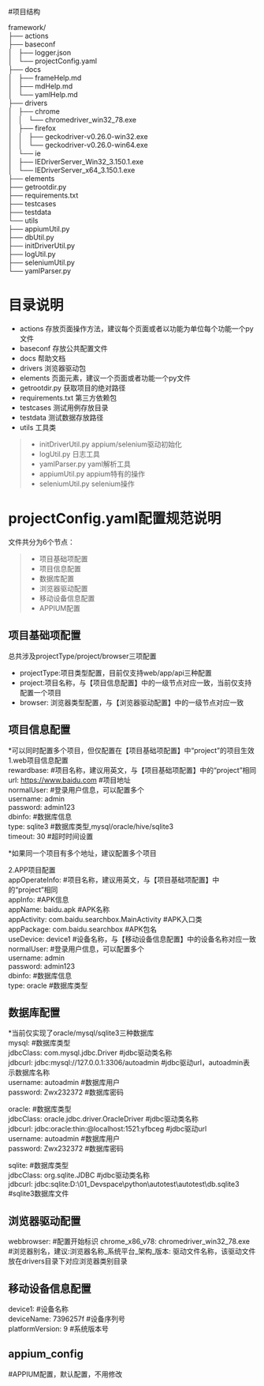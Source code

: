 #项目结构

framework/  
├── actions  
├── baseconf   
│   ├── logger.json  
│   └── projectConfig.yaml  
├── docs  
│   ├── frameHelp.md  
│   ├── mdHelp.md  
│   └── yamlHelp.md  
├── drivers  
│   ├── chrome  
│   │   └── chromedriver_win32_78.exe  
│   ├── firefox  
│   │   ├── geckodriver-v0.26.0-win32.exe  
│   │   └── geckodriver-v0.26.0-win64.exe  
│   └── ie  
│       ├── IEDriverServer_Win32_3.150.1.exe  
│       └── IEDriverServer_x64_3.150.1.exe  
├── elements  
├── getrootdir.py  
├── requirements.txt  
├── testcases   
├── testdata  
└── utils  
    ├── appiumUtil.py  
    ├── dbUtil.py  
    ├── initDriverUtil.py  
    ├── logUtil.py  
    ├── seleniumUtil.py  
    └── yamlParser.py

# 目录说明
* actions 存放页面操作方法，建议每个页面或者以功能为单位每个功能一个py文件
* baseconf 存放公共配置文件
* docs 帮助文档
* drivers 浏览器驱动包
* elements 页面元素，建议一个页面或者功能一个py文件
* getrootdir.py 获取项目的绝对路径
* requirements.txt 第三方依赖包
* testcases 测试用例存放目录
* testdata 测试数据存放路径
* utils 工具类
> + initDriverUtil.py appium/selenium驱动初始化
> + logUtil.py 日志工具
> + yamlParser.py  yaml解析工具
> + appiumUtil.py  appium特有的操作
> + seleniumUtil.py selenium操作

# projectConfig.yaml配置规范说明
文件共分为6个节点：
> + 项目基础项配置
> + 项目信息配置
> + 数据库配置
> + 浏览器驱动配置
> + 移动设备信息配置
> + APPIUM配置

## 项目基础项配置
总共涉及projectType/project/browser三项配置
* projectType:项目类型配置，目前仅支持web/app/api三种配置
* project:项目名称，与【项目信息配置】中的一级节点对应一致，当前仅支持配置一个项目
* browser: 浏览器类型配置，与【浏览器驱动配置】中的一级节点对应一致

## 项目信息配置
*可以同时配置多个项目，但仅配置在【项目基础项配置】中“project”的项目生效
1.web项目信息配置  
rewardbase:  #项目名称，建议用英文，与【项目基础项配置】中的“project”相同  
  url: https://www.baidu.com  #项目地址  
  normalUser:   #登录用户信息，可以配置多个  
    username: admin  
    password: admin123  
  dbinfo:  #数据库信息  
    type: sqlite3        #数据库类型,mysql/oracle/hive/sqlite3  
  timeout: 30  #超时时间设置  

  *如果同一个项目有多个地址，建议配置多个项目

2.APP项目配置  
appOperateInfo:  #项目名称，建议用英文，与【项目基础项配置】中的“project”相同  
  appInfo:  #APK信息  
    appName: baidu.apk  #APK名称  
    appActivity: com.baidu.searchbox.MainActivity #APK入口类  
    appPackage: com.baidu.searchbox  #APK包名  
  useDevice: device1   #设备名称，与【移动设备信息配置】中的设备名称对应一致  
  normalUser:  #登录用户信息，可以配置多个  
    username: admin  
    password: admin123  
  dbinfo:  #数据库信息   
    type: oracle        #数据库类型  
    


## 数据库配置
*当前仅实现了oracle/mysql/sqlite3三种数据库  
mysql:  #数据库类型  
  jdbcClass: com.mysql.jdbc.Driver    #jdbc驱动类名称  
  jdbcurl: jdbc:mysql://127.0.0.1:3306/autoadmin   #jdbc驱动url，autoadmin表示数据库名称  
  username: autoadmin  #数据库用户  
  password: Zwx232372  #数据库密码  

oracle:  #数据库类型  
  jdbcClass: oracle.jdbc.driver.OracleDriver    #jdbc驱动类名称  
  jdbcurl: jdbc:oracle:thin:@localhost:1521:yfbceg #jdbc驱动url  
  username: autoadmin  #数据库用户  
  password: Zwx232372  #数据库密码  

sqlite:  #数据库类型  
  jdbcClass: org.sqlite.JDBC  #jdbc驱动类名称  
  jdbcurl: jdbc:sqlite:D:\\01_Devspace\python\autotest\autotest\db.sqlite3  #sqlite3数据库文件  



##   浏览器驱动配置  
webbrowser:  #配置开始标识
  chrome_x86_v78: chromedriver_win32_78.exe  
  \#浏览器别名，建议:浏览器名称_系统平台_架构_版本: 驱动文件名称，该驱动文件放在drivers目录下对应浏览器类别目录


## 移动设备信息配置
device1:  #设备名称  
  deviceName: 7396257f   #设备序列号  
  platformVersion: 9     #系统版本号  


## appium_config 
\#APPIUM配置，默认配置，不用修改

